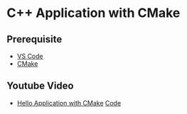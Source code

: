 # C++ Application with CMake

## Prerequisite
- [VS Code](https://code.visualstudio.com/)
- [CMake](https://cmake.org/)

## Youtube Video
- [Hello Application with CMake](https://youtu.be/I2-fIgkGfy8) [Code](https://github.com/cnruby/w3h1_cmake/tree/basic_101)
